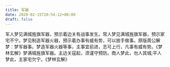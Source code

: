 ```yaml
---
title: 军器
date: 2020-02-15T20:54:12+08:00
draft: false
---
```


军人梦见满城旌旗军器，预示着边关有战事发生。常人梦见满城旌旗军器，预示家宅不宁。梦见制造军器火器，预示着办事有威有势，可以放手做事。原版周公解梦：梦军器事。梦造军器火器等事，主事宜前进，志可上行，凡事有威有势。《梦林玄解》梦满城旌旗军器。主边关寇起，须谨守预防。商人梦此，勿人其城;平人梦此，主家宅欠宁。《梦林玄解》